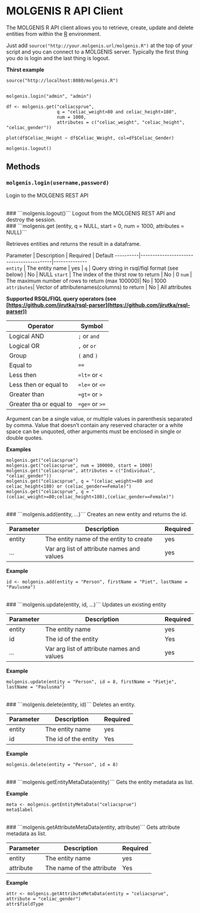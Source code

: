 # MOLGENIS R API Client
The MOLGENIS R API client allows you to retrieve, create, update and delete entities from within the [R](http://r-project.org) environment.

Just add ```source("http://your.molgenis.url/molgenis.R")``` at the top of your script and you can connect to a MOLGENIS server. Typically the first thing you do is login and the last thing is logout.
  

**Thirst example**

```
source("http://localhost:8080/molgenis.R")


molgenis.login("admin", "admin")

df <- molgenis.get("celiacsprue", 
                   q = "celiac_weight>80 and celiac_height>180",
                   num = 1000,
                   attributes = c("celiac_weight", "celiac_height", "celiac_gender"))
                   
plot(df$Celiac_Height ~ df$Celiac_Weight, col=df$Celiac_Gender)

molgenis.logout()
```

## Methods
### ```molgenis.login(username,password)```
Login to the MOLGENIS REST API

<br />
### ```molgenis.logout()```
Logout from the MOLGENIS REST API and destroy the session.

<br />
### ```molgenis.get (entity, q = NULL, start = 0, num = 1000, attributes = NULL)```

Retrieves entities and returns the result in a dataframe.

Parameter | Description        				          | Required | Default
----------|-----------------------------------------|--------------  
`entity`	  | The entity name    				          | yes      |
`q`		  | Query string in rsql/fiql format (see below)    | No       | NULL
`start`	  | The index of the thirst row to return    | No       | 0
`num`		  | The maximum number of rows to return (max 100000)| No       | 1000
`attributes`| Vector of attributenames(columns) to return       | No       | All attributes


**Supported RSQL/FIQL query operators (see [https://github.com/jirutka/rsql-parser](https://github.com/jirutka/rsql-parser))**

Operator|Symbol
--------|------
Logical AND | `;` or `and`
Logical OR	| `,` or `or`
Group | `(` and `)`
Equal to | `==`
Less then | `=lt=` or `<`
Less then or equal to | `=le=` or `<=`
Greater than | `=gt=` or `>`
Greater tha or equal to | `=ge=` or `>=`

Argument can be a single value, or multiple values in parenthesis separated by comma. Value that doesn’t contain any reserved character or a white space can be unquoted, other arguments must be enclosed in single or double quotes.			
			
**Examples**

```
molgenis.get("celiacsprue")
molgenis.get("celiacsprue", num = 100000, start = 1000)
molgenis.get("celiacsprue", attributes = c("Individual", "celiac_gender"))
molgenis.get("celiacsprue", q = "(celiac_weight>=80 and celiac_height<180) or (celiac_gender==Female)")
molgenis.get("celiacsprue", q = "(celiac_weight>=80;celiac_height<180),(celiac_gender==Female)")

```

<br />
### ```molgenis.add(entity, ...)```
Creates an new entity and returns the id.

Parameter|Description|Required
---------|-----------|--------
entity| The entity name of the entity to create|yes
...| Var arg list of attribute names and values|yes

**Example**

```
id <- molgenis.add(entity = "Person", firstName = "Piet", lastName = "Paulusma")
```

<br />
### ```molgenis.update(entity, id, ...)```
Updates un existing entity

Parameter|Description|Required
---------|-----------|--------
entity| The entity name|yes
id| The id of the entity|Yes
...| Var arg list of attribute names and values|yes

**Example**

```
molgenis.update(entity = "Person", id = 8, firstName = "Pietje", lastName = "Paulusma")
```

<br />
### ```molgenis.delete(entity, id)```
Deletes an entity.

Parameter|Description|Required
---------|-----------|--------
entity| The entity name|yes
id| The id of the entity|Yes

**Example**

```
molgenis.delete(entity = "Person", id = 8)
```

<br />
### ```molgenis.getEntityMetaData(entity)```
Gets the entity metadata as list.

**Example**

```
meta <- molgenis.getEntityMetaData("celiacsprue")
meta$label
```

<br />
### ```molgenis.getAttributeMetaData(entity, attribute)```
Gets attribute metadata as list.

Parameter|Description|Required
---------|-----------|--------
entity| The entity name|yes
attribute| The name of the attribute|Yes

**Example**

```
attr <- molgenis.getAttributeMetaData(entity = "celiacsprue", attribute = "celiac_gender")
attr$fieldType
```
